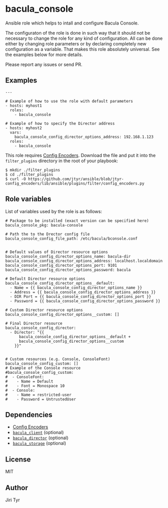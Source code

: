 bacula_console
==============

Ansible role which helps to intall and configure Bacula Console.

The configuraton of the role is done in such way that it should not be
necessary to change the role for any kind of configuration. All can be
done either by changing role parameters or by declaring completely new
configuration as a variable. That makes this role absolutely
universal. See the examples below for more details.

Please report any issues or send PR.


Examples
--------

```
---

# Example of how to use the role with default parameters
- hosts: myhost1
  roles:
    - bacula_console

# Example of how to specify the Director address
- hosts: myhost2
  vars:
    bacula_console_config_director_options_address: 192.168.1.123
  roles:
    - bacula_console
```

This role requires [Config
Encoders](https://github.com/jtyr/ansible/blob/jtyr-config_encoders/lib/ansible/plugins/filter/config_encoders.py).
Download the file and put it into the `filter_plugins` directory in the root of
your playbook:

```
$ mkdir ./filter_plugins
$ cd ./filter_plugins
$ curl -O https://github.com/jtyr/ansible/blob/jtyr-config_encoders/lib/ansible/plugins/filter/config_encoders.py
```


Role variables
--------------

List of variables used by the role is as follows:

```
# Package to be installed (exact version can be specified here)
bacula_console_pkg: bacula-console

# Path the to the Drector config file
bacula_console_config_file_path: /etc/bacula/bconsole.conf


# Default values of Director resource options
bacula_console_config_director_options_name: bacula-dir
bacula_console_config_director_options_address: localhost.localdomain
bacula_console_config_director_options_port: 9101
bacula_console_config_director_options_password: bacula

# Default Director resource options
bacula_console_config_director_options__default:
  - Name = {{ bacula_console_config_director_options_name }}
  - Address = {{ bacula_console_config_director_options_address }}
  - DIR Port = {{ bacula_console_config_director_options_port }}
  - Password = {{ bacula_console_config_director_options_password }}

# Custom Director resource options
bacula_console_config_director_options__custom: []

# Final Director resource
bacula_console_config_director:
  - Director: "{{
      bacula_console_config_director_options__default +
      bacula_console_config_director_options__custom
    }}"


# Custom resources (e.g. Console, ConsoleFont)
bacula_console_config_custom: []
# Example of the Console resource
#bacula_console_config_custom:
#  - ConsoleFont:
#    - Name = Default
#    - Font = Monospace 10
#  - Console:
#    - Name = restricted-user
#    - Password = UntrustedUser
```


Dependencies
------------

- [Config Encoders](https://github.com/jtyr/ansible/blob/jtyr-config_encoders/lib/ansible/plugins/filter/config_encoders.py)
- [`bacula_client`](https://github.com/jtyr/ansible-bacula_client) (optional)
- [`bacula_director`](https://github.com/jtyr/ansible-bacula_director) (optional)
- [`bacula_storage`](https://github.com/jtyr/ansible-bacula_storage) (optional)


License
-------

MIT


Author
------

Jiri Tyr
